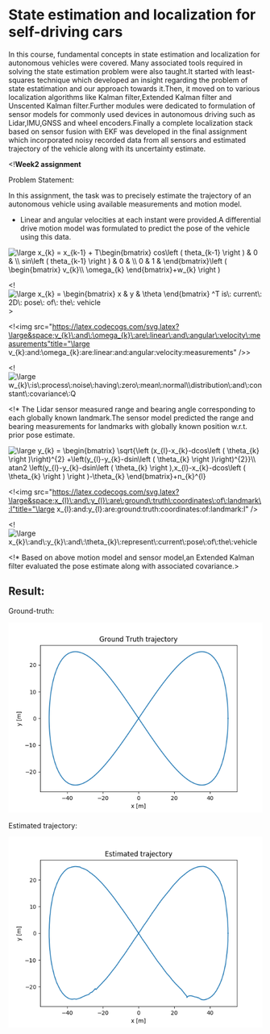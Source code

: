 # __State estimation and localization for self-driving cars__

In this course, fundamental concepts in state estimation and localization for autonomous vehicles were covered. Many associated tools required in solving the state estimation problem were also taught.It started with least-squares technique which developed an insight regarding the problem of state estatimation and our approach towards it.Then, it moved on to various localization algorithms like Kalman filter,Extended Kalman filter and Unscented Kalman filter.Further modules were dedicated to formulation of sensor models for commonly used devices in autonomous driving such as Lidar,IMU,GNSS and wheel encoders.Finally a complete localization stack based on sensor fusion with EKF was developed in the final assignment which incorporated noisy recorded data from all sensors and estimated trajectory of the vehicle along with its uncertainty estimate.

<!**Week2 assignment**

Problem Statement:

In this assignment, the task was to precisely estimate the trajectory of an autonomous vehicle using available measurements and motion model.

* Linear and angular velocities at each instant were provided.A differential drive motion model was formulated to predict the pose of the vehicle using this data.

<img src="https://latex.codecogs.com/svg.latex?\large&space;x_{k}&space;=&space;x_{k-1}&space;&plus;&space;T\begin{bmatrix}&space;cos\left&space;(&space;theta_{k-1}&space;\right&space;)&space;&&space;0&space;&&space;\\&space;sin\left&space;(&space;theta_{k-1}&space;\right&space;)&space;&&space;0&space;&&space;\\&space;0&space;&&space;1&space;&&space;\end{bmatrix}\left&space;(&space;\begin{bmatrix}&space;v_{k}\\&space;\omega_{k}&space;\end{bmatrix}&plus;w_{k}&space;\right&space;)" title="\large x_{k} = x_{k-1} + T\begin{bmatrix} cos\left ( theta_{k-1} \right ) & 0 & \\ sin\left ( theta_{k-1} \right ) & 0 & \\ 0 & 1 & \end{bmatrix}\left ( \begin{bmatrix} v_{k}\\ \omega_{k} \end{bmatrix}+w_{k} \right )"/>

<!<img src="https://latex.codecogs.com/svg.latex?\large&space;x_{k}&space;=&space;\begin{bmatrix}&space;x&space;&&space;y&space;&&space;\theta&space;\end{bmatrix}&space;^T&space;is\:&space;current\:&space;2D\:&space;pose\:&space;of\:&space;the\:&space;vehicle" title="\large x_{k} = \begin{bmatrix} x & y & \theta \end{bmatrix} ^T is\: current\: 2D\: pose\: of\: the\: vehicle" />>

<!<img src="https://latex.codecogs.com/svg.latex?\large&space;v_{k}\:and\:\omega_{k}\:are\:linear\:and\:angular\:velocity\:measurements"title="\large v_{k}\:and\:\omega_{k}\:are\:linear\:and\:angular\:velocity\:measurements" />>

<!<img src="https://latex.codecogs.com/svg.latex?\large&space;w_{k}\:is\:process\:noise\:having\:zero\:mean\:normal\\distribution\:and\:constant\:covariance\:Q" title="\large w_{k}\:is\:process\:noise\:having\:zero\:mean\:normal\\distribution\:and\:constant\:covariance\:Q" />

<!* The Lidar sensor measured range and bearing angle corresponding to each globally known landmark.The sensor model predicted the range and bearing measurements for landmarks with globally known position w.r.t. prior pose estimate.

<img src="https://latex.codecogs.com/svg.latex?\large&space;y_{k}&space;=&space;\begin{bmatrix}&space;\sqrt{\left&space;(x_{l}-x_{k}-dcos\left&space;(&space;\theta_{k}&space;\right&space;)\right)^{2}&space;&plus;\left(y_{l}-y_{k}-dsin\left&space;(&space;\theta_{k}&space;\right&space;)\right)^{2}}\\&space;atan2&space;\left(y_{l}-y_{k}-dsin\left&space;(&space;\theta_{k}&space;\right&space;),x_{l}-x_{k}-dcos\left&space;(&space;\theta_{k}&space;\right&space;)&space;\right&space;)-\theta_{k}&space;\end{bmatrix}" title="\large y_{k} = \begin{bmatrix} \sqrt{\left (x_{l}-x_{k}-dcos\left ( \theta_{k} \right )\right)^{2} +\left(y_{l}-y_{k}-dsin\left ( \theta_{k} \right )\right)^{2}}\\ atan2 \left(y_{l}-y_{k}-dsin\left ( \theta_{k} \right ),x_{l}-x_{k}-dcos\left ( \theta_{k} \right ) \right )-\theta_{k} \end{bmatrix}+n_{k}^{l}" />

<!<img src="https://latex.codecogs.com/svg.latex?\large&space;x_{l}\:and\:y_{l}\:are\:ground\:truth\:coordinates\:of\:landmark\:l"title="\large x_{l}\:and\:y_{l}\:are\:ground\:truth\:coordinates\:of\:landmark\:l" />

<!<img src="https://latex.codecogs.com/svg.latex?\large&space;x_{k}\:and\:y_{k}\:and\:\theta_{k}\:represent\:current\:pose\:of\:the\:vehicle" title="\large x_{k}\:and\:y_{k}\:and\:\theta_{k}\:represent\:current\:pose\:of\:the\:vehicle" />
		
<!* Based on above motion model and sensor model,an Extended Kalman filter evaluated the pose estimate along with associated covariance.>

## Result:

Ground-truth:

![](week2/images/gtruth.png)

Estimated trajectory:

![](week2/images/mygraph1.png)


